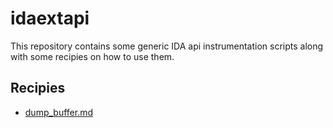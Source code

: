 # idaextapi

This repository contains some generic IDA api instrumentation scripts along with some recipies on how to use them.

## Recipies

*  [dump_buffer.md](doc/dump_buffer.md)
